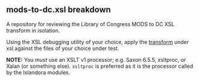 ## mods-to-dc.xsl breakdown ##

A repository for reviewing the Library of Congress MODS to DC XSL transform in isolation.

Using the XSL debugging utility of your choice, apply the [transform](./xsl/mods_to_dc.xsl) under xsl against the files of your choice under test.

**NOTE:** You *must* use an XSLT v1 processor; e.g. Saxon 6.5.5, xsltproc, or Xalan (or something else). `xsltproc` is preferred as it is the processor called by the Islandora modules. 